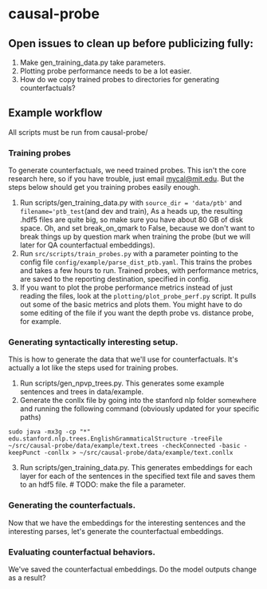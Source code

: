 # causal-probe

## Open issues to clean up before publicizing fully:
1) Make gen_training_data.py take parameters.
2) Plotting probe performance needs to be a lot easier.
3) How do we copy trained probes to directories for generating counterfactuals?


## Example workflow
All scripts must be run from causal-probe/

### Training probes
To generate counterfactuals, we need trained probes. This isn't the core research here, so if you have trouble, just email mycal@mit.edu. But the steps below should get you training probes easily enough.
1) Run scripts/gen_training_data.py with ``source_dir = 'data/ptb'`` and ``filename='ptb_test``(and dev and train),
   As a heads up, the resulting .hdf5 files are quite big, so make sure you have about 80 GB of disk space.
   Oh, and set break_on_qmark to False, because we don't want to break things up by question mark when training the probe (but we will later for QA counterfactual embeddings).
2) Run ``src/scripts/train_probes.py`` with a parameter pointing to the config file ``config/example/parse_dist_ptb.yaml``. This trains the probes and takes a few hours to run.
Trained probes, with performance metrics, are saved to the reporting destination, specified in config.
 3) If you want to plot the probe performance metrics instead of just reading the files, look at the ``plotting/plot_probe_perf.py`` script.
   It pulls out some of the basic metrics and plots them. You might have to do some editing of the file if you want the depth probe vs. distance probe, for example.
   
### Generating syntactically interesting setup.
This is how to generate the data that we'll use for counterfactuals. It's actually a lot like the steps used for training probes.

1) Run scripts/gen_npvp_trees.py. This generates some example sentences and trees in data/example.
2) Generate the conllx file by going into the stanford nlp folder somewhere and running the following command (obviously updated for your specific paths)

``sudo java -mx3g -cp "*" edu.stanford.nlp.trees.EnglishGrammaticalStructure -treeFile ~/src/causal-probe/data/example/text.trees -checkConnected -basic -keepPunct -conllx > ~/src/causal-probe/data/example/text.conllx``

3) Run scripts/gen_training_data.py. This generates embeddings for each layer for each of the sentences in the specified text file and saves them to an hdf5 file. # TODO: make the file a parameter.


### Generating the counterfactuals.
Now that we have the embeddings for the interesting sentences and the interesting parses, let's generate the counterfactual embeddings.


### Evaluating counterfactual behaviors.
We've saved the counterfactual embeddings. Do the model outputs change as a result?
